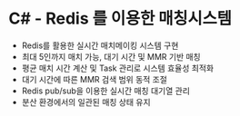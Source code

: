 # C# - Redis 를 이용한 매칭시스템

- Redis를 활용한 실시간 매치메이킹 시스템 구현
- 최대 5인까지 매치 가능, 대기 시간 및 MMR 기반 매칭
- 평균 매치 시간 계산 및 Task 관리로 시스템 효율성 최적화
- 대기 시간에 따른 MMR 검색 범위 동적 조절
- Redis pub/sub을 이용한 실시간 매칭 대기열 관리
- 분산 환경에서의 일관된 매칭 상태 유지
